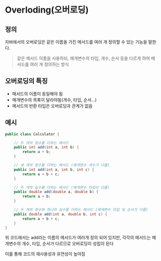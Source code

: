 # Overloding(오버로딩)
## 정의
자바에서의 오버로딩은 같은 이름을 가진 메서드를 여러 개 정의할 수 있는 기능을 말한다.
> 같은 메서드 이름을 사용하되, 매개변수의 타입, 개수, 순서 등을 다르게 하여 메서드를 여러 개 정의하는 방식

## 오버로딩의 특징
- 매서드의 이름이 동일해야 됨
- 매개변수의 목록이 달라야됨(개수, 타입, 순서...)
- 메서드의 반환 타입은 오버로딩과 관계가 없음

## 예시
```Java
public class Calculator {

    // 두 개의 정수를 더하는 메서드
    public int add(int a, int b) {
        return a + b;
    }

    // 세 개의 정수를 더하는 메서드 (매개변수 개수가 다름)
    public int add(int a, int b, int c) {
        return a + b + c;
    }

    // 두 개의 실수를 더하는 메서드 (매개변수 타입이 다름)
    public double add(double a, double b) {
        return a + b;
    }

    // 두 개의 정수와 하나의 실수를 더하는 메서드 (매개변수 타입 및 순서가 다름)
    public double add(int a, double b, int c) {
        return a + b + c;
    }
}
```
위 코드에서는 add라는 이름의 메서드가 여러개 정의 되어 있지만, 각각의 매서드는 매개변수의 개수, 타입, 순서가 다르므로 오버로딩이 성립이 된다

이를 통해 코드의 재사용성과 유연성이 높아짐
